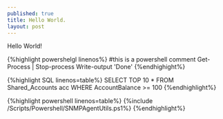 ```yaml
---
published: true
title: Hello World.
layout: post
---
```

Hello World!

{%highlight powershelgl linenos%}
#this is a powershell comment
Get-Process | Stop-process
Write-output 'Done'
{%endhighight%}

{%highlight SQL linenos=table%}
SELECT
TOP 10
*
FROM Shared_Accounts acc
WHERE
    AccountBalance >= 100
{%endhighlight%}

{%highlight powershell linenos=table%}
{%include /Scripts/Powershell/SNMPAgentUtils.ps1%}
{%endhighlight%}